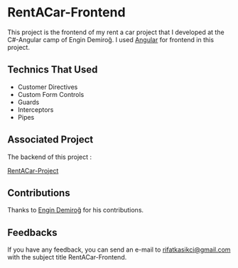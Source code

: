 
# RentACar-Frontend

This project is the frontend of my rent a car project that I developed at the C#-Angular camp of Engin Demiroğ. I used [Angular](https://www.angular.io) for frontend in this project. 

## Technics That Used

- Customer Directives
- Custom Form Controls
- Guards
- Interceptors
- Pipes
## Associated Project

The backend of this project : 

[RentACar-Project](https://github.com/rifatKasikci/RentACar-Project)

  ## Contributions

Thanks to [Engin Demiroğ](https://www.github.com/engindemirog) for his 
contributions.


  
## Feedbacks

If you have any feedback, you can send an e-mail to rifatkasikci@gmail.com with the subject title RentACar-Frontend.
  
